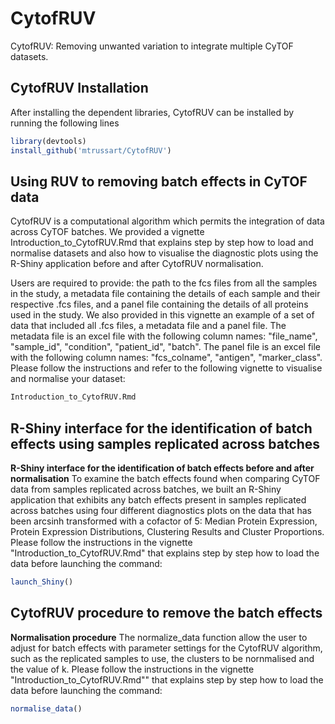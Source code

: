 
# CytofRUV

<!-- badges: start -->
<!-- badges: end -->

CytofRUV: Removing unwanted variation to integrate multiple CyTOF datasets.

## CytofRUV Installation

After installing the dependent libraries, CytofRUV can be installed by running the following lines

``` r
library(devtools)
install_github('mtrussart/CytofRUV')
```

## Using RUV to removing batch effects in CyTOF data

CytofRUV is a computational algorithm which permits the integration of data across CyTOF batches. We provided a vignette Introduction_to_CytofRUV.Rmd that explains step by step how to load and normalise datasets and also how to visualise the diagnostic plots using the R-Shiny application before and after CytofRUV normalisation.

Users are required to provide: the path to the fcs files from all the samples in the study, a metadata file containing the details of each sample and their respective .fcs files, and a panel file containing the details of all proteins used in the study. We also provided in this vignette an example of a set of data that included all .fcs files, a metadata file and a panel file.
The metadata file is an excel file with the following column names: "file_name", "sample_id", "condition", "patient_id", "batch".
The panel file is an excel file with the following column names: "fcs_colname", "antigen", "marker_class".
Please follow the instructions and refer to the following vignette to visualise and normalise your dataset:


``` r
Introduction_to_CytofRUV.Rmd
```

## R-Shiny interface for the identification of batch effects using samples replicated across batches

**R-Shiny interface for the identification of batch effects before and after normalisation**
To examine the batch effects found when comparing CyTOF data from samples replicated across batches, we built an R-Shiny application that exhibits any batch effects present in samples replicated across batches using four different diagnostics plots on the data that has been arcsinh transformed with a cofactor of 5: Median Protein Expression, Protein Expression Distributions, Clustering Results and Cluster Proportions. 
Please follow the instructions in the vignette "Introduction_to_CytofRUV.Rmd" that explains step by step how to load the data before launching the command:


``` r
launch_Shiny()
```

## CytofRUV procedure to remove the batch effects

**Normalisation procedure**
The normalize_data function allow the user to adjust for batch effects with parameter settings for the CytofRUV algorithm, such as the replicated samples to use, the clusters to be nornmalised and the value of k. 
Please follow the instructions in the vignette "Introduction_to_CytofRUV.Rmd"" that explains step by step how to load the data before launching the command:

``` r
normalise_data()
```
